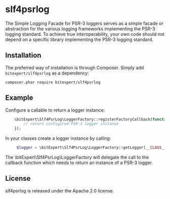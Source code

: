 # slf4psrlog
The Simple Logging Facade for PSR-3 loggers serves as a simple facade or abstraction for the various logging frameworks
implementing the PSR-3 logging standard. To achieve true interoperability, your own code should not depend on a specific
library implementing the PSR-3 logging standard.

Installation
------------

The preferred way of installation is through Composer. Simply add `bitexpert/slf4psrlog` as a dependency:

```
composer.phar require bitexpert/slf4psrlog
```

Example
-------

Configure a callable to return a logger instance:

```php
    \bitExpert\Slf4PsrLog\LoggerFactory::registerFactoryCallback(function($channel) {
        // return configured PSR-3 logger instance
    });
```

In your classes create a logger instance by calling:

```php
     $logger = \bitExpert\Slf4PsrLog\LoggerFactory::getLogger(__CLASS__);
```

The \bitExpert\Slf4PsrLog\LoggerFactory will delegate the call to the callback function which needs to return an instance
of a PSR-3 logger.

License
-------

slf4psrlog is released under the Apache 2.0 license.
